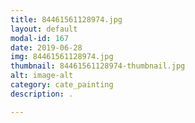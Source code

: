 ```yaml
---
title: 84461561128974.jpg
layout: default
modal-id: 167
date: 2019-06-28
img: 84461561128974.jpg
thumbnail: 84461561128974-thumbnail.jpg
alt: image-alt
category: cate_painting
description: .

---
```

